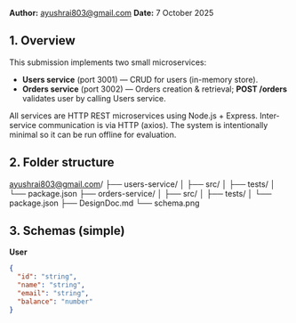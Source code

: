 
**Author:** ayushrai803@gmail.com
**Date:** 7 October 2025

## 1. Overview
This submission implements two small microservices:
- **Users service** (port 3001) — CRUD for users (in-memory store).
- **Orders service** (port 3002) — Orders creation & retrieval; **POST /orders** validates user by calling Users service.

All services are HTTP REST microservices using Node.js + Express. Inter-service communication is via HTTP (axios). The system is intentionally minimal so it can be run offline for evaluation.

## 2. Folder structure

ayushrai803@gmail.com/
├── users-service/
│   ├── src/
│   ├── tests/
│   └── package.json
├── orders-service/
│   ├── src/
│   ├── tests/
│   └── package.json
├── DesignDoc.md
└── schema.png

## 3. Schemas (simple)
**User**
```json
{
  "id": "string",
  "name": "string",
  "email": "string",
  "balance": "number"
}
